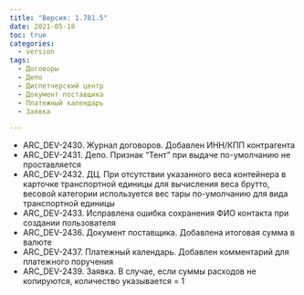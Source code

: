 ```yaml
---
title: "Версия: 1.781.5"
date: 2021-05-18
toc: true
categories:
  - version
tags:
  - Договоры
  - Депо
  - Диспетчерский центр
  - Документ поставщика
  - Платежный календарь
  - Заявка

---
```


-   ARC_DEV-2430. Журнал договоров. Добавлен ИНН/КПП контрагента
-   ARC_DEV-2431. Депо. Признак “Тент” при выдаче по-умолчанию не проставляется
-   ARC_DEV-2432. ДЦ. При отсутствии указанного веса контейнера в карточке транспортной единицы для вычисления веса брутто, весовой категории используется вес тары по-умолчанию для вида транспортной единицы
-   ARC_DEV-2433. Исправлена ошибка сохранения ФИО контакта при создании пользователя
-   ARC_DEV-2436. Документ поставщика. Добавлена итоговая сумма в валюте
-   ARC_DEV-2437. Платежный календарь. Добавлен комментарий для платежного поручения
-   ARC_DEV-2439. Заявка. В случае, если суммы расходов не копируются, количество указывается = 1
